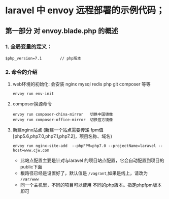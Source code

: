 # laravel 中 envoy 远程部署的示例代码；

## 第一部分 对 envoy.blade.php 的概述
### 1. 全局变量的定义：
```$xslt
$php_version=7.1        // php版本
```
### 2. 命令的介绍
1. web环境的初始化: 会安装 nginx mysql redis php  git composer 等等
    ```$xslt
    envoy run env-init 
    ```
2. composer换源命令
    ```$xslt
    envoy run composer-china-mirror   切换中国镜像
    envoy run composer-office-mirror  切换官方镜像
    ```
3. 新建nginx站点 (新建一个站点需要传递 fpm值 [php5.6,php7.0,php7.1,php7.2]，项目名称、域名)
    ```$xslt    
    envoy run nginx-site-add  --phpFPM=php7.0 --projectName=laravel --host=www.cjw.com
    ```
    * 此站点配置主要是针对与laravel 的项目站点配置，它会自动配置到项目的public下面
    * 根路径已经是设置好了，默认值是 `/vagrant`,如果是线上，请改为 `/var/www`
    * 同一个主机里，不同的项目可以使用 不同的php版本。指定phpfpm版本即可
